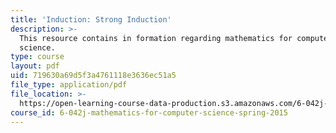 ```yaml
---
title: 'Induction: Strong Induction'
description: >-
  This resource contains in formation regarding mathematics for computer
  science.
type: course
layout: pdf
uid: 719630a69d5f3a4761118e3636ec51a5
file_type: application/pdf
file_location: >-
  https://open-learning-course-data-production.s3.amazonaws.com/6-042j-mathematics-for-computer-science-spring-2015/719630a69d5f3a4761118e3636ec51a5_MIT6_042JS16_StrongInduct.pdf
course_id: 6-042j-mathematics-for-computer-science-spring-2015
---
```

